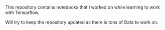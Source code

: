 This repository contains notebooks that I worked on while learning to work with Tensorflow. 

Will try to keep the repository updated as there is tons of Data to work on.